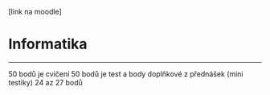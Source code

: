 [link na moodle]

# Informatika 
---
50 bodů je cvičení 
50 bodů je test
a body doplňkové z přednášek (mini testiky) 24 az 27 bodů
